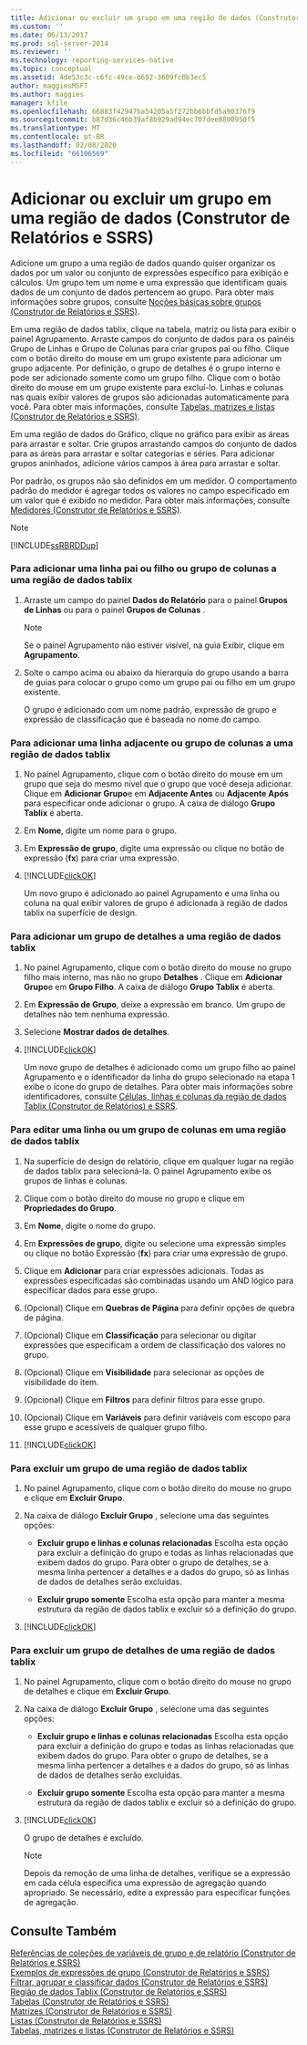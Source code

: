 ```yaml
---
title: Adicionar ou excluir um grupo em uma região de dados (Construtor de Relatórios e SSRS) | Microsoft Docs
ms.custom: ''
ms.date: 06/13/2017
ms.prod: sql-server-2014
ms.reviewer: ''
ms.technology: reporting-services-native
ms.topic: conceptual
ms.assetid: 4de53c3c-c6fc-49ce-b692-3609fc0b3ec5
author: maggiesMSFT
ms.author: maggies
manager: kfile
ms.openlocfilehash: 66883f42947ba54205a5f272bb6bbfd5a90376f9
ms.sourcegitcommit: b87d36c46b39af8b929ad94ec707dee8800950f5
ms.translationtype: MT
ms.contentlocale: pt-BR
ms.lasthandoff: 02/08/2020
ms.locfileid: "66106569"
---
```

# <a name="add-or-delete-a-group-in-a-data-region-report-builder-and-ssrs"></a>Adicionar ou excluir um grupo em uma região de dados (Construtor de Relatórios e SSRS)
  Adicione um grupo a uma região de dados quando quiser organizar os dados por um valor ou conjunto de expressões específico para exibição e cálculos. Um grupo tem um nome e uma expressão que identificam quais dados de um conjunto de dados pertencem ao grupo. Para obter mais informações sobre grupos, consulte [Noções básicas sobre grupos &#40;Construtor de Relatórios e SSRS&#41;](understanding-groups-report-builder-and-ssrs.md).  
  
 Em uma região de dados tablix, clique na tabela, matriz ou lista para exibir o painel Agrupamento. Arraste campos do conjunto de dados para os painéis Grupo de Linhas e Grupo de Colunas para criar grupos pai ou filho. Clique com o botão direito do mouse em um grupo existente para adicionar um grupo adjacente. Por definição, o grupo de detalhes é o grupo interno e pode ser adicionado somente como um grupo filho. Clique com o botão direito do mouse em um grupo existente para excluí-lo. Linhas e colunas nas quais exibir valores de grupos são adicionadas automaticamente para você. Para obter mais informações, consulte [Tabelas, matrizes e listas &#40;Construtor de Relatórios e SSRS&#41;](tables-matrices-and-lists-report-builder-and-ssrs.md).  
  
 Em uma região de dados do Gráfico, clique no gráfico para exibir as áreas para arrastar e soltar. Crie grupos arrastando campos do conjunto de dados para as áreas para arrastar e soltar categorias e séries. Para adicionar grupos aninhados, adicione vários campos à área para arrastar e soltar.  
  
 Por padrão, os grupos não são definidos em um medidor. O comportamento padrão do medidor é agregar todos os valores no campo especificado em um valor que é exibido no medidor. Para obter mais informações, consulte [Medidores &#40;Construtor de Relatórios e SSRS&#41;](gauges-report-builder-and-ssrs.md).  
  
> [!NOTE]  
>  [!INCLUDE[ssRBRDDup](../../includes/ssrbrddup-md.md)]  
  
### <a name="to-add-a-parent-or-child-row-or-column-group-to-a-tablix-data-region"></a>Para adicionar uma linha pai ou filho ou grupo de colunas a uma região de dados tablix  
  
1.  Arraste um campo do painel **Dados do Relatório** para o painel **Grupos de Linhas** ou para o painel **Grupos de Colunas** .  
  
    > [!NOTE]  
    >  Se o painel Agrupamento não estiver visível, na guia Exibir, clique em **Agrupamento**.  
  
2.  Solte o campo acima ou abaixo da hierarquia do grupo usando a barra de guias para colocar o grupo como um grupo pai ou filho em um grupo existente.  
  
     O grupo é adicionado com um nome padrão, expressão de grupo e expressão de classificação que é baseada no nome do campo.  
  
### <a name="to-add-an-adjacent-row-or-column-group-to-a-tablix-data-region"></a>Para adicionar uma linha adjacente ou grupo de colunas a uma região de dados tablix  
  
1.  No painel Agrupamento, clique com o botão direito do mouse em um grupo que seja do mesmo nível que o grupo que você deseja adicionar. Clique em **Adicionar Grupo**e em **Adjacente Antes** ou **Adjacente Após** para especificar onde adicionar o grupo. A caixa de diálogo **Grupo Tablix** é aberta.  
  
2.  Em **Nome**, digite um nome para o grupo.  
  
3.  Em **Expressão de grupo**, digite uma expressão ou clique no botão de expressão (**fx**) para criar uma expressão.  
  
4.  [!INCLUDE[clickOK](../../includes/clickok-md.md)]  
  
     Um novo grupo é adicionado ao painel Agrupamento e uma linha ou coluna na qual exibir valores de grupo é adicionada à região de dados tablix na superfície de design.  
  
### <a name="to-add-a-details-group-to-a-tablix-data-region"></a>Para adicionar um grupo de detalhes a uma região de dados tablix  
  
1.  No painel Agrupamento, clique com o botão direito do mouse no grupo filho mais interno, mas não no grupo **Detalhes** . Clique em **Adicionar Grupo**e em **Grupo Filho**. A caixa de diálogo **Grupo Tablix** é aberta.  
  
2.  Em **Expressão de Grupo**, deixe a expressão em branco. Um grupo de detalhes não tem nenhuma expressão.  
  
3.  Selecione **Mostrar dados de detalhes**.  
  
4.  [!INCLUDE[clickOK](../../includes/clickok-md.md)]  
  
     Um novo grupo de detalhes é adicionado como um grupo filho ao painel Agrupamento e o identificador da linha do grupo selecionado na etapa 1 exibe o ícone do grupo de detalhes. Para obter mais informações sobre identificadores, consulte [Células, linhas e colunas da região de dados Tablix &#40;Construtor de Relatórios&#41; e SSRS](tablix-data-region-cells-rows-and-columns-report-builder-and-ssrs.md).  
  
### <a name="to-edit-a-row-or-column-group-in-a-tablix-data-region"></a>Para editar uma linha ou um grupo de colunas em uma região de dados tablix  
  
1.  Na superfície de design de relatório, clique em qualquer lugar na região de dados tablix para selecioná-la. O painel Agrupamento exibe os grupos de linhas e colunas.  
  
2.  Clique com o botão direito do mouse no grupo e clique em **Propriedades do Grupo**.  
  
3.  Em **Nome**, digite o nome do grupo.  
  
4.  Em **Expressões de grupo**, digite ou selecione uma expressão simples ou clique no botão Expressão (**fx**) para criar uma expressão de grupo.  
  
5.  Clique em **Adicionar** para criar expressões adicionais. Todas as expressões especificadas são combinadas usando um AND lógico para especificar dados para esse grupo.  
  
6.  (Opcional) Clique em **Quebras de Página** para definir opções de quebra de página.  
  
7.  (Opcional) Clique em **Classificação** para selecionar ou digitar expressões que especificam a ordem de classificação dos valores no grupo.  
  
8.  (Opcional) Clique em **Visibilidade** para selecionar as opções de visibilidade do item.  
  
9. (Opcional) Clique em **Filtros** para definir filtros para esse grupo.  
  
10. (Opcional) Clique em **Variáveis** para definir variáveis com escopo para esse grupo e acessíveis de qualquer grupo filho.  
  
11. [!INCLUDE[clickOK](../../includes/clickok-md.md)]  
  
### <a name="to-delete-a-group-from-a-tablix-data-region"></a>Para excluir um grupo de uma região de dados tablix  
  
1.  No painel Agrupamento, clique com o botão direito do mouse no grupo e clique em **Excluir Grupo**.  
  
2.  Na caixa de diálogo **Excluir Grupo** , selecione uma das seguintes opções:  
  
    -   **Excluir grupo e linhas e colunas relacionadas** Escolha esta opção para excluir a definição do grupo e todas as linhas relacionadas que exibem dados do grupo. Para obter o grupo de detalhes, se a mesma linha pertencer a detalhes e a dados do grupo, só as linhas de dados de detalhes serão excluídas.  
  
    -   **Excluir grupo somente** Escolha esta opção para manter a mesma estrutura da região de dados tablix e excluir só a definição do grupo.  
  
3.  [!INCLUDE[clickOK](../../includes/clickok-md.md)]  
  
### <a name="to-delete-a-details-group-from-a-tablix-data-region"></a>Para excluir um grupo de detalhes de uma região de dados tablix  
  
1.  No painel Agrupamento, clique com o botão direito do mouse no grupo de detalhes e clique em **Excluir Grupo**.  
  
2.  Na caixa de diálogo **Excluir Grupo** , selecione uma das seguintes opções:  
  
    -   **Excluir grupo e linhas e colunas relacionadas** Escolha esta opção para excluir a definição do grupo e todas as linhas relacionadas que exibem dados do grupo. Para obter o grupo de detalhes, se a mesma linha pertencer a detalhes e a dados do grupo, só as linhas de dados de detalhes serão excluídas.  
  
    -   **Excluir grupo somente** Escolha esta opção para manter a mesma estrutura da região de dados tablix e excluir só a definição do grupo.  
  
3.  [!INCLUDE[clickOK](../../includes/clickok-md.md)]  
  
     O grupo de detalhes é excluído.  
  
    > [!NOTE]  
    >  Depois da remoção de uma linha de detalhes, verifique se a expressão em cada célula especifica uma expressão de agregação quando apropriado. Se necessário, edite a expressão para especificar funções de agregação.  
  
## <a name="see-also"></a>Consulte Também  
 [Referências de coleções de variáveis de grupo e de relatório &#40;Construtor de Relatórios e SSRS&#41;](built-in-collections-report-and-group-variables-references-report-builder.md)   
 [Exemplos de expressões de grupo &#40;Construtor de Relatórios e SSRS&#41;](expression-examples-report-builder-and-ssrs.md)   
 [Filtrar, agrupar e classificar dados &#40;Construtor de Relatórios e SSRS&#41;](filter-group-and-sort-data-report-builder-and-ssrs.md)   
 [Região de dados Tablix &#40;Construtor de Relatórios e SSRS&#41;](../tablix-data-region-report-builder-and-ssrs.md)   
 [Tabelas &#40;Construtor de Relatórios e SSRS&#41;](tables-report-builder-and-ssrs.md)   
 [Matrizes &#40;Construtor de Relatórios e SSRS&#41;](create-a-matrix-report-builder-and-ssrs.md)   
 [Listas &#40;Construtor de Relatórios e SSRS&#41;](create-invoices-and-forms-with-lists-report-builder-and-ssrs.md)   
 [Tabelas, matrizes e listas &#40;Construtor de Relatórios e SSRS&#41;](tables-matrices-and-lists-report-builder-and-ssrs.md)  
  
  
